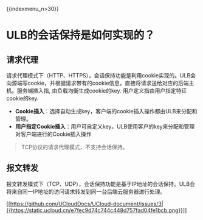 {{indexmenu_n>30}}

# ULB的会话保持是如何实现的？

## 请求代理

请求代理模式下（HTTP、HTTPS），会话保持功能是利用cookie实现的。ULB会向源端写cookie，并根据请求带有的cookie信息，直接将请求送给对应的后端主机。服务端插入指, 由负载均衡生成cookie的key. 用户定义指由用户指定特征cookie的key.

* **Cookie插入**：选择自动生成key，客户端的cookie插入操作都由ULB来分配和管理。
* **用户指定Cookie插入**：用户可自定义key，ULB使用客户的key来分配和管理对客户端进行的Cookie插入操作

> TCP协议的请求代理模式，不支持会话保持。


## 报文转发

报文转发模式下（TCP、UDP），会话保持功能是基于IP地址的会话保持。ULB会将来自同一IP地址的访问请求转发到同一台后端云服务器进行处理。

 [[https://github.com/UCloudDocs/UCloud-document/issues/3|{{https://static.ucloud.cn/e7fec9d74c744c448d757fad04fe1bcb.png}}]]
